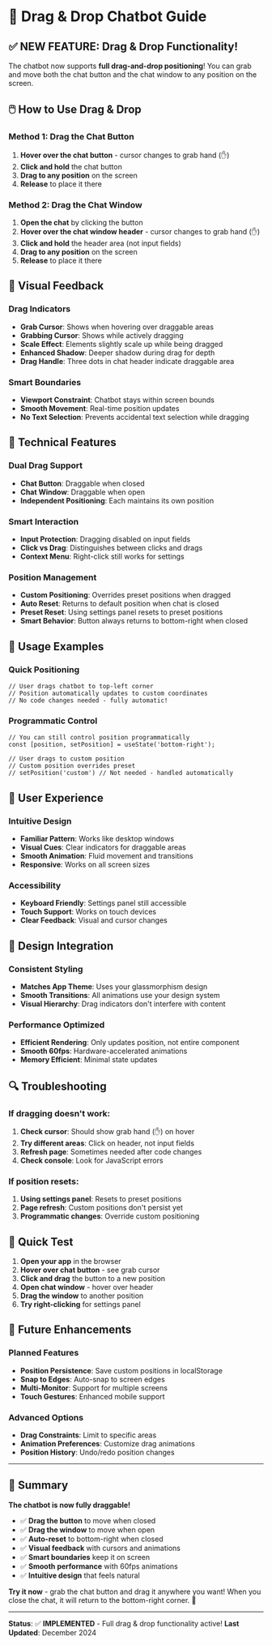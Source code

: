 # 🎯 Drag & Drop Chatbot Guide

## ✅ **NEW FEATURE: Drag & Drop Functionality!**

The chatbot now supports **full drag-and-drop positioning**! You can grab and move both the chat button and the chat window to any position on the screen.

## 🖱️ **How to Use Drag & Drop**

### **Method 1: Drag the Chat Button**
1. **Hover over the chat button** - cursor changes to grab hand (✋)
2. **Click and hold** the chat button
3. **Drag to any position** on the screen
4. **Release** to place it there

### **Method 2: Drag the Chat Window**
1. **Open the chat** by clicking the button
2. **Hover over the chat window header** - cursor changes to grab hand (✋)
3. **Click and hold** the header area (not input fields)
4. **Drag to any position** on the screen
5. **Release** to place it there

## 🎨 **Visual Feedback**

### **Drag Indicators**
- **Grab Cursor**: Shows when hovering over draggable areas
- **Grabbing Cursor**: Shows while actively dragging
- **Scale Effect**: Elements slightly scale up while being dragged
- **Enhanced Shadow**: Deeper shadow during drag for depth
- **Drag Handle**: Three dots in chat header indicate draggable area

### **Smart Boundaries**
- **Viewport Constraint**: Chatbot stays within screen bounds
- **Smooth Movement**: Real-time position updates
- **No Text Selection**: Prevents accidental text selection while dragging

## 🔧 **Technical Features**

### **Dual Drag Support**
- **Chat Button**: Draggable when closed
- **Chat Window**: Draggable when open
- **Independent Positioning**: Each maintains its own position

### **Smart Interaction**
- **Input Protection**: Dragging disabled on input fields
- **Click vs Drag**: Distinguishes between clicks and drags
- **Context Menu**: Right-click still works for settings

### **Position Management**
- **Custom Positioning**: Overrides preset positions when dragged
- **Auto Reset**: Returns to default position when chat is closed
- **Preset Reset**: Using settings panel resets to preset positions
- **Smart Behavior**: Button always returns to bottom-right when closed

## 🎯 **Usage Examples**

### **Quick Positioning**
```tsx
// User drags chatbot to top-left corner
// Position automatically updates to custom coordinates
// No code changes needed - fully automatic!
```

### **Programmatic Control**
```tsx
// You can still control position programmatically
const [position, setPosition] = useState('bottom-right');

// User drags to custom position
// Custom position overrides preset
// setPosition('custom') // Not needed - handled automatically
```

## 🚀 **User Experience**

### **Intuitive Design**
- **Familiar Pattern**: Works like desktop windows
- **Visual Cues**: Clear indicators for draggable areas
- **Smooth Animation**: Fluid movement and transitions
- **Responsive**: Works on all screen sizes

### **Accessibility**
- **Keyboard Friendly**: Settings panel still accessible
- **Touch Support**: Works on touch devices
- **Clear Feedback**: Visual and cursor changes

## 🎨 **Design Integration**

### **Consistent Styling**
- **Matches App Theme**: Uses your glassmorphism design
- **Smooth Transitions**: All animations use your design system
- **Visual Hierarchy**: Drag indicators don't interfere with content

### **Performance Optimized**
- **Efficient Rendering**: Only updates position, not entire component
- **Smooth 60fps**: Hardware-accelerated animations
- **Memory Efficient**: Minimal state updates

## 🔍 **Troubleshooting**

### **If dragging doesn't work:**
1. **Check cursor**: Should show grab hand (✋) on hover
2. **Try different areas**: Click on header, not input fields
3. **Refresh page**: Sometimes needed after code changes
4. **Check console**: Look for JavaScript errors

### **If position resets:**
1. **Using settings panel**: Resets to preset positions
2. **Page refresh**: Custom positions don't persist yet
3. **Programmatic changes**: Override custom positioning

## 🎯 **Quick Test**

1. **Open your app** in the browser
2. **Hover over chat button** - see grab cursor
3. **Click and drag** the button to a new position
4. **Open chat window** - hover over header
5. **Drag the window** to another position
6. **Try right-clicking** for settings panel

## 🔮 **Future Enhancements**

### **Planned Features**
- **Position Persistence**: Save custom positions in localStorage
- **Snap to Edges**: Auto-snap to screen edges
- **Multi-Monitor**: Support for multiple screens
- **Touch Gestures**: Enhanced mobile support

### **Advanced Options**
- **Drag Constraints**: Limit to specific areas
- **Animation Preferences**: Customize drag animations
- **Position History**: Undo/redo position changes

---

## 🎉 **Summary**

**The chatbot is now fully draggable!** 

- ✅ **Drag the button** to move when closed
- ✅ **Drag the window** to move when open  
- ✅ **Auto-reset** to bottom-right when closed
- ✅ **Visual feedback** with cursors and animations
- ✅ **Smart boundaries** keep it on screen
- ✅ **Smooth performance** with 60fps animations
- ✅ **Intuitive design** that feels natural

**Try it now** - grab the chat button and drag it anywhere you want! When you close the chat, it will return to the bottom-right corner. 🚀

---

**Status**: ✅ **IMPLEMENTED** - Full drag & drop functionality active!
**Last Updated**: December 2024
